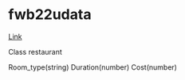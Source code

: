 # fwb22udata

[Link](https://fwb22udata.herokuapp.com/)

Class restaurant

Room_type(string)
Duration(number)
Cost(number)